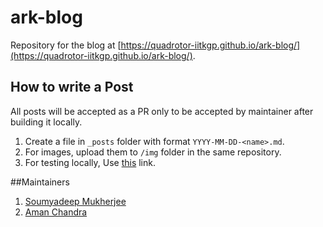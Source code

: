 # ark-blog
Repository for the blog at [https://quadrotor-iitkgp.github.io/ark-blog/](https://quadrotor-iitkgp.github.io/ark-blog/).

## How to write a Post
All posts will be accepted as a PR only to be accepted by maintainer after building it locally.  
1. Create a file in `_posts` folder with format `YYYY-MM-DD-<name>.md`.  
2. For images, upload them to `/img` folder in the same repository.  
3. For testing locally, Use [this](https://help.github.com/articles/setting-up-your-github-pages-site-locally-with-jekyll/) link.  

##Maintainers
1. [Soumyadeep Mukherjee](https://github.com/sam17)
2. [Aman Chandra](https://github.com/amanchandra333)
